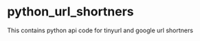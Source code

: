 python_url_shortners
====================
This contains python api code for tinyurl and google url shortners
